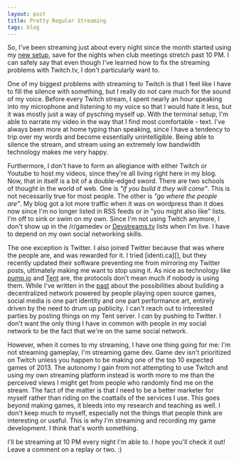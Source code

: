 ```yaml
---
layout: post
title: Pretty Regular Streaming
tags: blog
---
```

So, I've been streaming just about every night since the month started using my
[new setup][], save for the nights when club meetings stretch past 10 PM. I can
safely say that even though I've learned how to fix the streaming problems with
Twitch.tv, I don't particularly want to.

One of my biggest problems with streaming to Twitch is that I feel like I have
to fill the silence with something, but I really do not care much for the sound
of my voice. Before every Twitch stream, I spent nearly an hour speaking into
my microphone and listening to my voice so that I would hate it less, but it
was mostly just a way of pysching myself up. With the terminal setup, I'm able
to narrate my video in the way that I find most comfortable - text. I've always
been more at home typing than speaking, since I have a tendency to trip over my
words and become essentially unintelligible. Being able to silence the stream,
and stream using an extremely low bandwidth technology makes me very happy.

Furthermore, I don't have to form an allegiance with either Twitch or Youtube
to host my videos, since they're all living right here in my blog. Now, that in
itself is a bit of a double-edged sword. There are two schools of thought in the
world of web. One is *"if you build it they will come"*. This is not necessarily
true for most people. The other is *"go where the people are"*. My blog got a
lot more traffic when it was on wordpress than it does now since I'm no longer
listed in RSS feeds or in "you might also like" lists. I'm off to sink or swim
on my own. Since I'm not using Twitch anymore, I don't show up in the /r/gamedev
or [Devstreams.tv][] lists when I'm live. I have to depend on my own social
networking skills.

The one exception is Twitter. I also joined Twitter because that was where the
people are, and was rewarded for it. I tried [identi.ca][], but they recently
updated their software preventing me from mirroring my Twitter posts, ultimately
making me want to stop using it. As nice as technology like [pump.io][] and
[Tent][] are, the protocols don't mean much if nobody is using them. While I've
written in the [past][] about the possibilities about building a decentralized
network powered by people playing open source games, social media is one part
identity and one part performance art, entirely driven by the need to drum up
publicity. I can't reach out to interested parties by posting things on my
Tent server. I *can* by pushing to Twitter. I don't want the only thing I have
in common with people in my social network to be the fact that we're on the
same social network.

However, when it comes to my streaming, I have one thing going for me: I'm not
streaming gameplay, I'm streaming game dev. Game dev isn't prioritized on Twitch
unless you happen to be making one of the top 10 expected games of 2013. The
autonomy I gain from not attempting to use Twitch and using my own streaming
platform instead is worth more to me than the perceived views I might get from
people who randomly find me on the stream. The fact of the matter is that I need
to be a better marketer for myself rather than riding on the coattails of the
services I use. This goes beyond making games, it bleeds into my research and
teaching as well. I don't keep much to myself, especially not the things that
people think are interesting or useful. This is why I'm streaming and recording
my game development. I think that's worth something.

I'll be streaming at 10 PM every night I'm able to. I hope you'll check it out!
Leave a comment on a replay or two. :)


[new setup]: http://isharacomix.org/2014/01/03/new-year-new-design
[Devstreams.tv]: http://devstreams.tv
[pump.io]: http://pump.io
[tent]: http://tent.io
[past]: http://isharacomix.org/2013/09/12/social-network-competition

